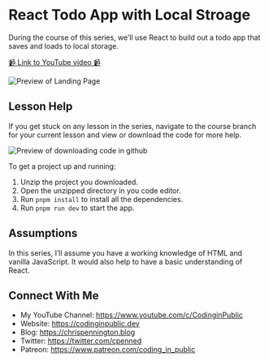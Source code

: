 # React Todo App with Local Stroage

During the course of this series, we’ll use React to build out a todo app that saves and loads to local storage.

[📹 Link to YouTube video 📹](https://youtu.be/7u2Rv4HfCYQ)

![Preview of Landing Page](./preview.jpeg)

## Lesson Help
If you get stuck on any lesson in the series, navigate to the course branch for your current lesson and view or download the code for more help.

![Preview of downloading code in github](./github.jpeg)

To get a project up and running:
1. Unzip the project you downloaded.
2. Open the unzipped directory in you code editor.
3. Run `pnpm install` to install all the dependencies.
4. Run `pnpm run dev` to start the app.

## Assumptions
In this series, I’ll assume you have a working knowledge of HTML and vanilla JavaScript. It would also help to have a basic understanding of React.

## Connect With Me
- My YouTube Channel: https://www.youtube.com/c/CodinginPublic
- Website: https://codinginpublic.dev
- Blog: https://chrispennington.blog
- Twitter: https://twitter.com/cpenned
- Patreon: https://www.patreon.com/coding_in_public
